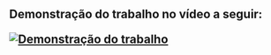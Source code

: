 <h2> Demonstração do trabalho no vídeo a seguir:
  
[![Demonstração do trabalho](https://img.youtube.com/vi/M7hMQiINrkg/0.jpg)](https://www.youtube.com/watch?v=M7hMQiINrkg)
